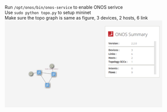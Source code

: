 Run ```/opt/onos/bin/onos-service``` to enable ONOS serivce <br>
Use ```sudo python topo.py``` to setup mininet <br>
Make sure the topo graph is same as figure, 3 devices, 2 hosts, 6 link<br>
![topology gui](./topo.PNG "topology gui")
